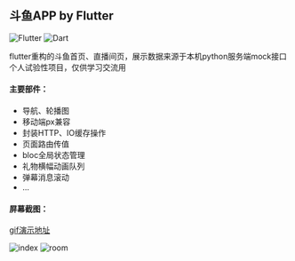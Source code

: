 ## 斗鱼APP by Flutter
![Flutter](https://img.shields.io/badge/Flutter-1.7.8%2Bhotfix.3-5bc7f8.svg) ![Dart](https://img.shields.io/badge/Dart-2.4.0%2B-00B4AB.svg) 

flutter重构的斗鱼首页、直播间页，展示数据来源于本机python服务端mock接口<br/>
个人试验性项目，仅供学习交流用

#### 主要部件：

- 导航、轮播图
- 移动端px兼容
- 封装HTTP、IO缓存操作
- 页面路由传值
- bloc全局状态管理
- 礼物横幅动画队列
- 弹幕消息滚动
- ...

#### 屏幕截图：

[gif演示地址](http://m.qpic.cn/psb?/V14dALyK4PrHuj/eUqoOO7YPaMpQHKVNZE*PhkiKEy6B9nD9cb53GSg7ac!/b/dMUAAAAAAAAA)

![index](http://r.photo.store.qq.com/psb?/V14dALyK4PrHuj/CPfViSUz3ImxkEc2wRirxlUk0BskWCaYihpKFPl..7A!/r/dL8AAAAAAAAA) 
![room](http://r.photo.store.qq.com/psb?/V14dALyK4PrHuj/EZdwlgw7YkLSA6D17k4SRRlIAFjOOS9c9.iMbJWBNU4!/r/dL8AAAAAAAAA)